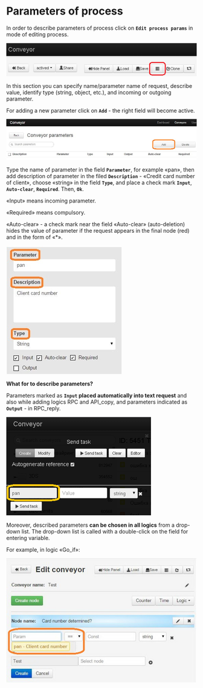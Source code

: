 # Parameters of process

In order to describe parameters of process click on **`Edit process params`** in mode of editing process.

![Edit_conveyor_params](../img/create/Edit_conveyor_params.png)

In this section you can specify name/parameter name of request, describe value, identify type (string, object, etc.), and incoming or outgoing parameter.

For adding a new parameter click on **`Add`** - the right field will become active.

![add_params](../img/create/add_params.png)

Type the name of parameter in the field **`Parameter`**, for example «pan», then add description of parameter in the filed **`Description`** - «Credit card number of client», choose «string» in the field **`Type`**,  and place a check mark **`Input`**, **`Auto-clear`**, **`Required`**. Then, **`Ok`**.

«Input» means incoming parameter.

«Required» means compulsory.

«Auto-clear» - a check mark near the field «Auto-clear» (auto-deletion) hides the value of parameter if the request appears in the final node (red) and in the form of «*».

![add_params_2](../img/create/add_params_2.png)

**What for to describe parameters?**

Parameters marked as **`Input` placed automatically into text request** and also while adding logics RPC and API_copy, and parameters indicated as **`Оutput`** - in RPC_reply.

![add_task_param](../img/create/add_task_param.png)

Moreover, described parameters **can be chosen in all logics** from a drop-down list. The drop-down list is called with a double-click on the field for entering variable.

For example, in logic «Go_if»:

![semafor_params](../img/create/semafor_params.png)
